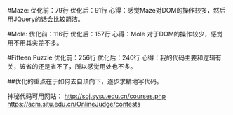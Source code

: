 #Maze:
	优化前：79行
	优化后：91行
    心得：感觉Maze对DOM的操作较多，然后用JQuery的话会比较简洁。

#Mole:
   优化前：116行
   优化后：157行
   心得：Mole 对于DOM的操作较少，感觉用不用其实差不多。


#Fifteen Puzzle
   优化前：256行
   优化后：240行
   心得：我的代码主要和逻辑有关，该省的还是省不了，所以感觉用处也不多。

##优化的重点在于如何去自顶向下，逐步求精地写代码。

神秘代码可用网站：
  http://soj.sysu.edu.cn/courses.php
  https://acm.sjtu.edu.cn/OnlineJudge/contests
